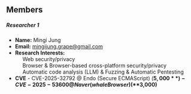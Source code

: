 ## Members 

##### Researcher 1
- **Name:** Mingi Jung
- **Email:** mingijung.grape@gmail.com
- **Research Interests:** <br>
    &nbsp;&nbsp;&nbsp;&nbsp;&nbsp;Web security/privacy<br>
    &nbsp;&nbsp;&nbsp;&nbsp;&nbsp;Browser & Browser-based cross-platform security/privacy<br>
    &nbsp;&nbsp;&nbsp;&nbsp;&nbsp;Automatic code analysis (LLM) & Fuzzing & Automatic Pentesting<br>
- **CVE**
        - CVE-2025-32792 @ Endo (Secure ECMAScript) (**$5,000**)
        - CVE-2025-53600 @ Naver (whale Browser) (**$3,000)**
